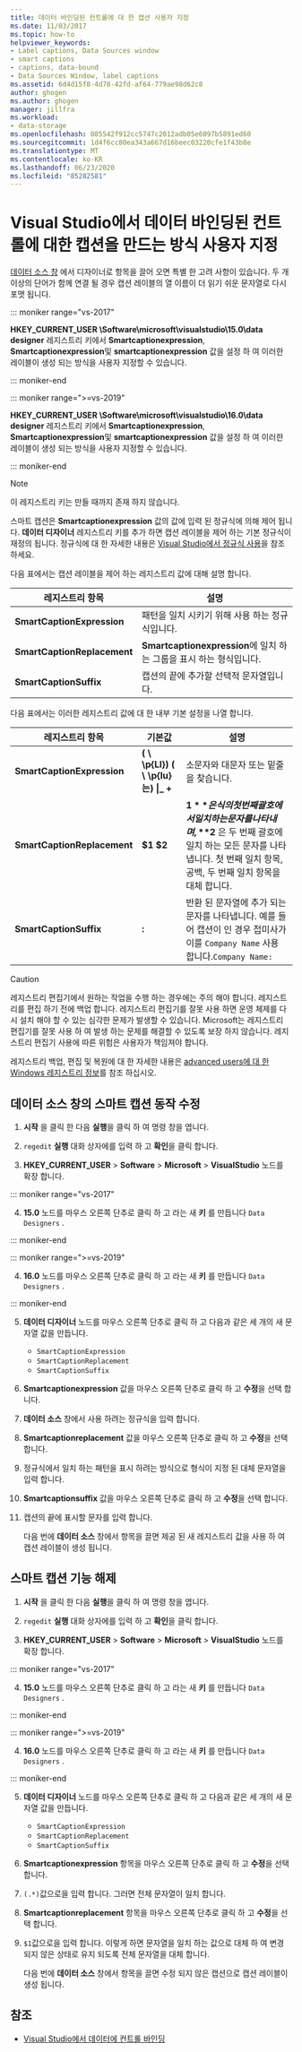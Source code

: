 ```yaml
---
title: 데이터 바인딩된 컨트롤에 대 한 캡션 사용자 지정
ms.date: 11/03/2017
ms.topic: how-to
helpviewer_keywords:
- Label captions, Data Sources window
- smart captions
- captions, data-bound
- Data Sources Window, label captions
ms.assetid: 6d4d15f8-4d78-42fd-af64-779ae98d62c8
author: ghogen
ms.author: ghogen
manager: jillfra
ms.workload:
- data-storage
ms.openlocfilehash: 085542f912cc5747c2012adb05e6097b5891ed60
ms.sourcegitcommit: 1d4f6cc80ea343a667d16beec03220cfe1f43b8e
ms.translationtype: MT
ms.contentlocale: ko-KR
ms.lasthandoff: 06/23/2020
ms.locfileid: "85282581"
---
```

# <a name="customize-how-visual-studio-creates-captions-for-data-bound-controls"></a>Visual Studio에서 데이터 바인딩된 컨트롤에 대한 캡션을 만드는 방식 사용자 지정

[데이터 소스 창](add-new-data-sources.md#data-sources-window) 에서 디자이너로 항목을 끌어 오면 특별 한 고려 사항이 있습니다. 두 개 이상의 단어가 함께 연결 될 경우 캡션 레이블의 열 이름이 더 읽기 쉬운 문자열로 다시 포맷 됩니다.

::: moniker range="vs-2017"

**HKEY_CURRENT_USER \Software\microsoft\visualstudio\15.0\data designer** 레지스트리 키에서 **Smartcaptionexpression**, **Smartcaptionexpression**및 **smartcaptionexpression** 값을 설정 하 여 이러한 레이블이 생성 되는 방식을 사용자 지정할 수 있습니다.

::: moniker-end

::: moniker range=">=vs-2019"

**HKEY_CURRENT_USER \Software\microsoft\visualstudio\16.0\data designer** 레지스트리 키에서 **Smartcaptionexpression**, **Smartcaptionexpression**및 **smartcaptionexpression** 값을 설정 하 여 이러한 레이블이 생성 되는 방식을 사용자 지정할 수 있습니다.

::: moniker-end

> [!NOTE]
> 이 레지스트리 키는 만들 때까지 존재 하지 않습니다.

스마트 캡션은 **Smartcaptionexpression** 값의 값에 입력 된 정규식에 의해 제어 됩니다. **데이터 디자이너** 레지스트리 키를 추가 하면 캡션 레이블을 제어 하는 기본 정규식이 재정의 됩니다. 정규식에 대 한 자세한 내용은 [Visual Studio에서 정규식 사용](../ide/using-regular-expressions-in-visual-studio.md)을 참조 하세요.

다음 표에서는 캡션 레이블을 제어 하는 레지스트리 값에 대해 설명 합니다.

|레지스트리 항목|설명|
|-------------------|-----------------|
|**SmartCaptionExpression**|패턴을 일치 시키기 위해 사용 하는 정규식입니다.|
|**SmartCaptionReplacement**|**Smartcaptionexpression**에 일치 하는 그룹을 표시 하는 형식입니다.|
|**SmartCaptionSuffix**|캡션의 끝에 추가할 선택적 문자열입니다.|

다음 표에서는 이러한 레지스트리 값에 대 한 내부 기본 설정을 나열 합니다.

|레지스트리 항목|기본값|설명|
|-------------------|-------------------|-----------------|
|**SmartCaptionExpression**|**( \\ \p{Ll}) ( \\ \p{lu}는) &#124;_ +**|소문자와 대문자 또는 밑줄을 찾습니다.|
|**SmartCaptionReplacement**|**$1 $2**|**$1** 은 식의 첫 번째 괄호에서 일치 하는 문자를 나타내며, **$2** 은 두 번째 괄호에 일치 하는 모든 문자를 나타냅니다. 첫 번째 일치 항목, 공백, 두 번째 일치 항목을 대체 합니다.|
|**SmartCaptionSuffix**|**:**|반환 된 문자열에 추가 되는 문자를 나타냅니다. 예를 들어 캡션이 인 경우 접미사가이를 `Company Name` 사용 합니다.`Company Name:`|

> [!CAUTION]
> 레지스트리 편집기에서 원하는 작업을 수행 하는 경우에는 주의 해야 합니다. 레지스트리를 편집 하기 전에 백업 합니다. 레지스트리 편집기를 잘못 사용 하면 운영 체제를 다시 설치 해야 할 수 있는 심각한 문제가 발생할 수 있습니다. Microsoft는 레지스트리 편집기를 잘못 사용 하 여 발생 하는 문제를 해결할 수 있도록 보장 하지 않습니다. 레지스트리 편집기 사용에 따른 위험은 사용자가 책임져야 합니다.
>
> 레지스트리 백업, 편집 및 복원에 대 한 자세한 내용은 [advanced users에 대 한 Windows 레지스트리 정보](https://support.microsoft.com/help/256986/windows-registry-information-for-advanced-users)를 참조 하십시오.

## <a name="modify-the-smart-captioning-behavior-of-the-data-sources-window"></a>데이터 소스 창의 스마트 캡션 동작 수정

1. **시작** 을 클릭 한 다음 **실행**을 클릭 하 여 명령 창을 엽니다.

2. `regedit` **실행** 대화 상자에를 입력 하 고 **확인**을 클릭 합니다.

3. **HKEY_CURRENT_USER**  >  **Software**  >  **Microsoft**  >  **VisualStudio** 노드를 확장 합니다.

::: moniker range="vs-2017"

4. **15.0** 노드를 마우스 오른쪽 단추로 클릭 하 고 라는 새 **키** 를 만듭니다 `Data Designers` .

::: moniker-end

::: moniker range=">=vs-2019"

4. **16.0** 노드를 마우스 오른쪽 단추로 클릭 하 고 라는 새 **키** 를 만듭니다 `Data Designers` .

::: moniker-end

5. **데이터 디자이너** 노드를 마우스 오른쪽 단추로 클릭 하 고 다음과 같은 세 개의 새 문자열 값을 만듭니다.

    - `SmartCaptionExpression`
    - `SmartCaptionReplacement`
    - `SmartCaptionSuffix`

6. **Smartcaptionexpression** 값을 마우스 오른쪽 단추로 클릭 하 고 **수정**을 선택 합니다.

7. **데이터 소스** 창에서 사용 하려는 정규식을 입력 합니다.

8. **Smartcaptionreplacement** 값을 마우스 오른쪽 단추로 클릭 하 고 **수정**을 선택 합니다.

9. 정규식에서 일치 하는 패턴을 표시 하려는 방식으로 형식이 지정 된 대체 문자열을 입력 합니다.

10. **Smartcaptionsuffix** 값을 마우스 오른쪽 단추로 클릭 하 고 **수정**을 선택 합니다.

11. 캡션의 끝에 표시할 문자를 입력 합니다.

    다음 번에 **데이터 소스** 창에서 항목을 끌면 제공 된 새 레지스트리 값을 사용 하 여 캡션 레이블이 생성 됩니다.

## <a name="turn-off-the-smart-captioning-feature"></a>스마트 캡션 기능 해제

1. **시작** 을 클릭 한 다음 **실행**을 클릭 하 여 명령 창을 엽니다.

2. `regedit` **실행** 대화 상자에를 입력 하 고 **확인**을 클릭 합니다.

3. **HKEY_CURRENT_USER**  >  **Software**  >  **Microsoft**  >  **VisualStudio** 노드를 확장 합니다.

::: moniker range="vs-2017"

4. **15.0** 노드를 마우스 오른쪽 단추로 클릭 하 고 라는 새 **키** 를 만듭니다 `Data Designers` .

::: moniker-end

::: moniker range=">=vs-2019"

4. **16.0** 노드를 마우스 오른쪽 단추로 클릭 하 고 라는 새 **키** 를 만듭니다 `Data Designers` .

::: moniker-end

5. **데이터 디자이너** 노드를 마우스 오른쪽 단추로 클릭 하 고 다음과 같은 세 개의 새 문자열 값을 만듭니다.

    - `SmartCaptionExpression`
    - `SmartCaptionReplacement`
    - `SmartCaptionSuffix`

6. **Smartcaptionexpression** 항목을 마우스 오른쪽 단추로 클릭 하 고 **수정**을 선택 합니다.

7. `(.*)`값으로을 입력 합니다. 그러면 전체 문자열이 일치 합니다.

8. **Smartcaptionreplacement** 항목을 마우스 오른쪽 단추로 클릭 하 고 **수정**을 선택 합니다.

9. `$1`값으로을 입력 합니다. 이렇게 하면 문자열을 일치 하는 값으로 대체 하 여 변경 되지 않은 상태로 유지 되도록 전체 문자열을 대체 합니다.

    다음 번에 **데이터 소스** 창에서 항목을 끌면 수정 되지 않은 캡션으로 캡션 레이블이 생성 됩니다.

## <a name="see-also"></a>참조

- [Visual Studio에서 데이터에 컨트롤 바인딩](../data-tools/bind-controls-to-data-in-visual-studio.md)
